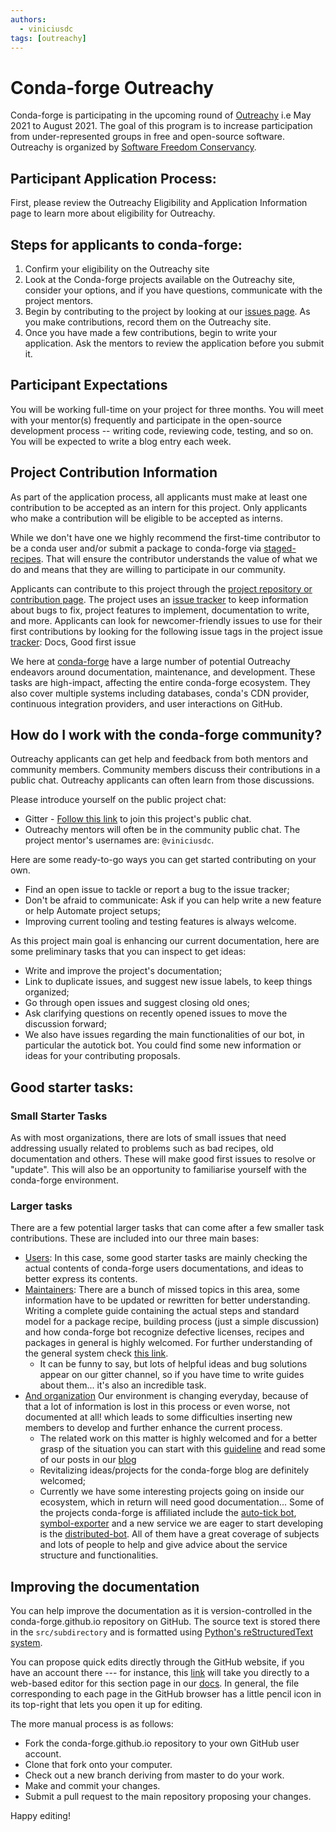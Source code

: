 ```yaml
---
authors:
  - viniciusdc
tags: [outreachy]
---
```


# Conda-forge Outreachy

Conda-forge is participating in the upcoming round of
[Outreachy](https://www.outreachy.org/) i.e May 2021 to August 2021. The
goal of this program is to increase participation from under-represented
groups in free and open-source software. Outreachy is organized by
[Software Freedom Conservancy](https://sfconservancy.org/).

<!--truncate-->

## Participant Application Process:

First, please review the Outreachy Eligibility and Application
Information page to learn more about eligibility for Outreachy.

## Steps for applicants to conda-forge:

1. Confirm your eligibility on the Outreachy site
2. Look at the Conda-forge projects available on the Outreachy site,
   consider your options, and if you have questions, communicate with the
   project mentors.
3. Begin by contributing to the project by looking at our [issues
   page](https://github.com/conda-forge/conda-forge.github.io/issues).
   As you make contributions, record them on the Outreachy site.
4. Once you have made a few contributions, begin to write your application.
   Ask the mentors to review the application before you submit it.

## Participant Expectations

You will be working full-time on your project for three months. You will
meet with your mentor(s) frequently and participate in the open-source
development process -- writing code, reviewing code, testing, and so
on. You will be expected to write a blog entry each week.

## Project Contribution Information

As part of the application process, all applicants must make at least
one contribution to be accepted as an intern for this project. Only
applicants who make a contribution will be eligible to be accepted as
interns.

While we don't have one we highly recommend the first-time contributor
to be a conda user and/or submit a package to conda-forge via
[staged-recipes](https://github.com/conda-forge/staged-recipes). That
will ensure the contributor understands the value of what we do and
means that they are willing to participate in our community.

Applicants can contribute to this project through the [project
repository or contribution page](https://conda-forge.org/#contribute).
The project uses an [issue
tracker](https://github.com/conda-forge/conda-forge.github.io/issues) to
keep information about bugs to fix, project features to implement,
documentation to write, and more. Applicants can look for
newcomer-friendly issues to use for their first contributions by looking
for the following issue tags in the project issue
[tracker](https://github.com/conda-forge/conda-forge.github.io/issues):
Docs, Good first issue

We here at [conda-forge](https://conda-forge.org/#contribute) have a
large number of potential Outreachy endeavors around documentation,
maintenance, and development. These tasks are high-impact, affecting the
entire conda-forge ecosystem. They also cover multiple systems including
databases, conda's CDN provider, continuous integration providers, and
user interactions on GitHub.

## How do I work with the conda-forge community?

Outreachy applicants can get help and feedback from both mentors and
community members. Community members discuss their contributions in a
public chat. Outreachy applicants can often learn from those
discussions.

Please introduce yourself on the public project chat:

- Gitter - [Follow this
  link](https://gitter.im/conda-forge/conda-forge.github.io) to join this
  project's public chat.
- Outreachy mentors will often be in the community public chat. The
  project mentor's usernames are: `@viniciusdc`.

Here are some ready-to-go ways you can get started contributing on your
own.

- Find an open issue to tackle or report a bug to the issue tracker;
- Don't be afraid to communicate: Ask if you can help write a new
  feature or help Automate project setups;
- Improving current tooling and testing features is always welcome.

As this project main goal is enhancing our current documentation, here
are some preliminary tasks that you can inspect to get ideas:

- Write and improve the project's documentation;
- Link to duplicate issues, and suggest new issue labels, to keep
  things organized;
- Go through open issues and suggest closing old ones;
- Ask clarifying questions on recently opened issues to move the
  discussion forward;
- We also have issues regarding the main functionalities of our bot,
  in particular the autotick bot. You could find some new information
  or ideas for your contributing proposals.

## Good starter tasks:

### Small Starter Tasks

As with most organizations, there are lots of small issues that need
addressing usually related to problems such as bad recipes, old
documentation and others. These will make good first issues to resolve
or "update". This will also be an opportunity to familiarise yourself
with the conda-forge environment.

### Larger tasks

There are a few potential larger tasks that can come after a few smaller
task contributions. These are included into our three main bases:

- [Users](https://conda-forge.org/docs/user/00_intro.html): In this
  case, some good starter tasks are mainly checking the actual
  contents of conda-forge users documentations, and ideas to better
  express its contents.
- [Maintainers](https://conda-forge.org/docs/maintainer/00_intro.html):
  There are a bunch of missed topics in this area, some information
  have to be updated or rewritten for better understanding. Writing a
  complete guide containing the actual steps and standard model for a
  package recipe, building process (just a simple discussion) and how
  conda-forge bot recognize defective licenses, recipes and packages
  in general is highly welcomed. For further understanding of the
  general system check [this
  link](https://conda-forge.org/docs/maintainer/infrastructure.html).
  - It can be funny to say, but lots of helpful ideas and bug
    solutions appear on our gitter channel, so if you have time to
    write guides about them... it's also an incredible task.
- [And organization](https://conda-forge.org/docs/orga/00_intro.html)
  Our environment is changing everyday, because of that a lot of
  information is lost in this process or even worse, not documented at
  all! which leads to some difficulties inserting new members to
  develop and further enhance the current process.
  - The related work on this matter is highly welcomed and for a
    better grasp of the situation you can start with this
    [guideline](https://conda-forge.org/docs/orga/guidelines.html)
    and read some of our posts in our
    [blog](https://conda-forge.org/blog/blog/)
  - Revitalizing ideas/projects for the conda-forge blog are
    definitely welcomed;
  - Currently we have some interesting projects going on inside our
    ecosystem, which in return will need good documentation... Some
    of the projects conda-forge is affiliated include the [auto-tick
    bot](https://github.com/regro/cf-scripts),
    [symbol-exporter](https://github.com/symbol-management/symbol-exporter)
    and a new service we are eager to start developing is the
    [distributed-bot](https://github.com/regro/cf-scripts/issues/1367).
    All of them have a great coverage of subjects and lots of people
    to help and give advice about the service structure and
    functionalities.

## Improving the documentation

You can help improve the documentation as it is version-controlled in
the conda-forge.github.io repository on GitHub. The source text is
stored there in the `src/subdirectory` and is formatted using [Python's
reStructuredText system](https://wiki.python.org/moin/reStructuredText).

You can propose quick edits directly through the GitHub website, if you
have an account there --- for instance, this
[link](https://github.com/conda-forge/conda-forge.github.io/edit/master/src/user/contributing.rst)
will take you directly to a web-based editor for this section page in
our
[docs](https://conda-forge.org/docs/user/contributing.html#improve-docs).
In general, the file corresponding to each page in the GitHub browser
has a little pencil icon in its top-right that lets you open it up for
editing.

The more manual process is as follows:

- Fork the conda-forge.github.io repository to your own GitHub user
  account.
- Clone that fork onto your computer.
- Check out a new branch deriving from master to do your work.
- Make and commit your changes.
- Submit a pull request to the main repository proposing your changes.

Happy editing!
